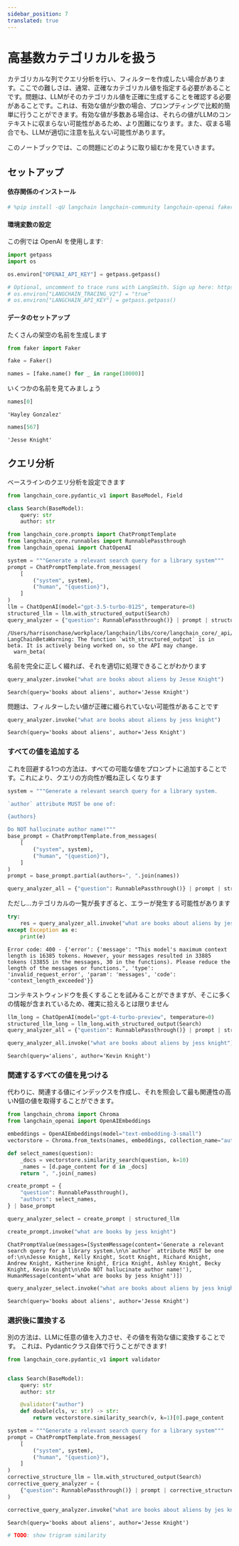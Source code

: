 ```yaml
---
sidebar_position: 7
translated: true
---
```


# 高基数カテゴリカルを扱う

カテゴリカルな列でクエリ分析を行い、フィルターを作成したい場合があります。ここでの難しさは、通常、正確なカテゴリカル値を指定する必要があることです。問題は、LLMがそのカテゴリカル値を正確に生成することを確認する必要があることです。これは、有効な値が少数の場合、プロンプティングで比較的簡単に行うことができます。有効な値が多数ある場合は、それらの値がLLMのコンテキストに収まらない可能性があるため、より困難になります。また、収まる場合でも、LLMが適切に注意を払えない可能性があります。

このノートブックでは、この問題にどのように取り組むかを見ていきます。

## セットアップ

#### 依存関係のインストール

```python
# %pip install -qU langchain langchain-community langchain-openai faker langchain-chroma
```

#### 環境変数の設定

この例では OpenAI を使用します:

```python
import getpass
import os

os.environ["OPENAI_API_KEY"] = getpass.getpass()

# Optional, uncomment to trace runs with LangSmith. Sign up here: https://smith.langchain.com.
# os.environ["LANGCHAIN_TRACING_V2"] = "true"
# os.environ["LANGCHAIN_API_KEY"] = getpass.getpass()
```

#### データのセットアップ

たくさんの架空の名前を生成します

```python
from faker import Faker

fake = Faker()

names = [fake.name() for _ in range(10000)]
```

いくつかの名前を見てみましょう

```python
names[0]
```

```output
'Hayley Gonzalez'
```

```python
names[567]
```

```output
'Jesse Knight'
```

## クエリ分析

ベースラインのクエリ分析を設定できます

```python
from langchain_core.pydantic_v1 import BaseModel, Field
```

```python
class Search(BaseModel):
    query: str
    author: str
```

```python
from langchain_core.prompts import ChatPromptTemplate
from langchain_core.runnables import RunnablePassthrough
from langchain_openai import ChatOpenAI

system = """Generate a relevant search query for a library system"""
prompt = ChatPromptTemplate.from_messages(
    [
        ("system", system),
        ("human", "{question}"),
    ]
)
llm = ChatOpenAI(model="gpt-3.5-turbo-0125", temperature=0)
structured_llm = llm.with_structured_output(Search)
query_analyzer = {"question": RunnablePassthrough()} | prompt | structured_llm
```

```output
/Users/harrisonchase/workplace/langchain/libs/core/langchain_core/_api/beta_decorator.py:86: LangChainBetaWarning: The function `with_structured_output` is in beta. It is actively being worked on, so the API may change.
  warn_beta(
```

名前を完全に正しく綴れば、それを適切に処理できることがわかります

```python
query_analyzer.invoke("what are books about aliens by Jesse Knight")
```

```output
Search(query='books about aliens', author='Jesse Knight')
```

問題は、フィルターしたい値が正確に綴られていない可能性があることです

```python
query_analyzer.invoke("what are books about aliens by jess knight")
```

```output
Search(query='books about aliens', author='Jess Knight')
```

### すべての値を追加する

これを回避する1つの方法は、すべての可能な値をプロンプトに追加することです。これにより、クエリの方向性が概ね正しくなります

```python
system = """Generate a relevant search query for a library system.

`author` attribute MUST be one of:

{authors}

Do NOT hallucinate author name!"""
base_prompt = ChatPromptTemplate.from_messages(
    [
        ("system", system),
        ("human", "{question}"),
    ]
)
prompt = base_prompt.partial(authors=", ".join(names))
```

```python
query_analyzer_all = {"question": RunnablePassthrough()} | prompt | structured_llm
```

ただし...カテゴリカルの一覧が長すぎると、エラーが発生する可能性があります

```python
try:
    res = query_analyzer_all.invoke("what are books about aliens by jess knight")
except Exception as e:
    print(e)
```

```output
Error code: 400 - {'error': {'message': "This model's maximum context length is 16385 tokens. However, your messages resulted in 33885 tokens (33855 in the messages, 30 in the functions). Please reduce the length of the messages or functions.", 'type': 'invalid_request_error', 'param': 'messages', 'code': 'context_length_exceeded'}}
```

コンテキストウィンドウを長くすることを試みることができますが、そこに多くの情報が含まれているため、確実に拾えるとは限りません

```python
llm_long = ChatOpenAI(model="gpt-4-turbo-preview", temperature=0)
structured_llm_long = llm_long.with_structured_output(Search)
query_analyzer_all = {"question": RunnablePassthrough()} | prompt | structured_llm_long
```

```python
query_analyzer_all.invoke("what are books about aliens by jess knight")
```

```output
Search(query='aliens', author='Kevin Knight')
```

### 関連するすべての値を見つける

代わりに、関連する値にインデックスを作成し、それを照会して最も関連性の高いN個の値を取得することができます。

```python
from langchain_chroma import Chroma
from langchain_openai import OpenAIEmbeddings

embeddings = OpenAIEmbeddings(model="text-embedding-3-small")
vectorstore = Chroma.from_texts(names, embeddings, collection_name="author_names")
```

```python
def select_names(question):
    _docs = vectorstore.similarity_search(question, k=10)
    _names = [d.page_content for d in _docs]
    return ", ".join(_names)
```

```python
create_prompt = {
    "question": RunnablePassthrough(),
    "authors": select_names,
} | base_prompt
```

```python
query_analyzer_select = create_prompt | structured_llm
```

```python
create_prompt.invoke("what are books by jess knight")
```

```output
ChatPromptValue(messages=[SystemMessage(content='Generate a relevant search query for a library system.\n\n`author` attribute MUST be one of:\n\nJesse Knight, Kelly Knight, Scott Knight, Richard Knight, Andrew Knight, Katherine Knight, Erica Knight, Ashley Knight, Becky Knight, Kevin Knight\n\nDo NOT hallucinate author name!'), HumanMessage(content='what are books by jess knight')])
```

```python
query_analyzer_select.invoke("what are books about aliens by jess knight")
```

```output
Search(query='books about aliens', author='Jesse Knight')
```

### 選択後に置換する

別の方法は、LLMに任意の値を入力させ、その値を有効な値に変換することです。
これは、Pydanticクラス自体で行うことができます!

```python
from langchain_core.pydantic_v1 import validator


class Search(BaseModel):
    query: str
    author: str

    @validator("author")
    def double(cls, v: str) -> str:
        return vectorstore.similarity_search(v, k=1)[0].page_content
```

```python
system = """Generate a relevant search query for a library system"""
prompt = ChatPromptTemplate.from_messages(
    [
        ("system", system),
        ("human", "{question}"),
    ]
)
corrective_structure_llm = llm.with_structured_output(Search)
corrective_query_analyzer = (
    {"question": RunnablePassthrough()} | prompt | corrective_structure_llm
)
```

```python
corrective_query_analyzer.invoke("what are books about aliens by jes knight")
```

```output
Search(query='books about aliens', author='Jesse Knight')
```

```python
# TODO: show trigram similarity
```
